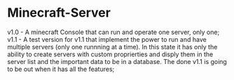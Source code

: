 ﻿# Minecraft-Server
v1.0 - A minecraft Console that can run and operate one server, only one; \
v1.1 - A test version for v1.1 that implement the power to run and have multiple servers (only one runnning at a time). In this state it has only the ability to create servers with custom proprierties and disply them in the server list and the important data to be in a database. The done v1.1 is going to be out when it has all the features;
